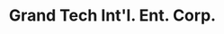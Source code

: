 ---
title: "Grand Tech Int'l. Ent. Corp."
url: /makati/grand-tech-intl-ent-corp/
shop: electronics
---